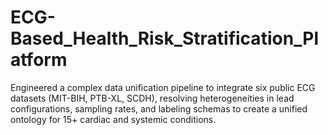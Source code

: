 # ECG-Based_Health_Risk_Stratification_Platform
Engineered a complex data unification pipeline to integrate six public ECG datasets (MIT-BIH, PTB-XL, SCDH), resolving heterogeneities in lead configurations, sampling rates, and labeling schemas to create a unified ontology for 15+ cardiac and systemic conditions.
